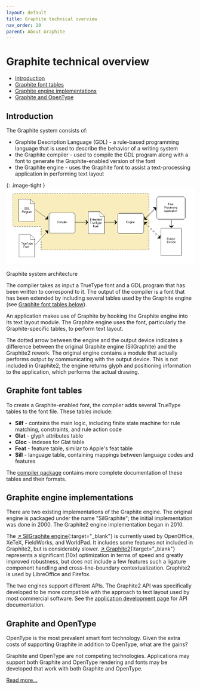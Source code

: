 ```yaml
---
layout: default
title: Graphite technical overview
nav_order: 20
parent: About Graphite
---
```


# Graphite technical overview

* [Introduction](graphite_techAbout#introduction)
* [Graphite font tables](graphite_techAbout#graphite-font-tables)
* [Graphite engine implementations](#graphite-engine-implementations)
* [Graphite and OpenType](graphite_techAbout#graphite-and-opentype)

## Introduction

The Graphite system consists of:

* Graphite Description Language (GDL) - a rule-based programming language that is used to describe the behavior of a writing system
* the Graphite compiler - used to compile the GDL program along with a font to generate the Graphite-enabled version of the font
* the Graphite engine - uses the Graphite font to assist a text-processing application in performing text layout

{: .image-tight }
![Graphite system architecture](assets/images/graphite_arch_diagram.png)

<figcaption>Graphite system architecture</figcaption>

The compiler takes as input a TrueType font and a GDL program that has been written to correspond to it. The output of the compiler is a font that has been extended by including several tables used by the Graphite engine (see [Graphite font tables below](graphite_techAbout#graphite-font-tables)).

An application makes use of Graphite by hooking the Graphite engine into its text layout module. The Graphite engine uses the font, particularly the Graphite-specific tables, to perform text layout.

The dotted arrow between the engine and the output device indicates a difference between the original Graphite engine (SilGraphite) and the Graphite2 rework. The original engine contains a module that actually performs output by communicating with the output device. This is not included in Graphite2; the engine returns glyph and positioning information to the application, which performs the actual drawing.

## Graphite font tables

To create a Graphite-enabled font, the compiler adds several TrueType tables to the font file. These tables include:

* **Silf** - contains the main logic, including finite state machine for rule matching, constraints, and rule action code
* **Glat** - glyph attributes table
* **Gloc** - indexes for Glat table
* **Feat** - feature table, similar to Apple's feat table
* **Sill** - language table, containing mappings between language codes and features

The [compiler package](https://github.org/silnrsi/grcompiler) contains more complete documentation of these tables and their formats.

## Graphite engine implementations

There are two existing implementations of the Graphite engine. The original engine is packaged under the name "SilGraphite"; the initial implementation was done in 2000. The Graphite2 engine implementation began in 2010.

The  [&#x2197; SilGraphite engine](https://sourceforge.net/projects/silgraphite){:target="_blank"} is currently used by OpenOffice, XeTeX, FieldWorks, and WorldPad. It includes some features not included in Graphite2, but is considerably slower. [&#x2197; Graphite2](https://projects.palaso.org/projects/graphitedev){:target="_blank"} represents a significant (10x) optimization in terms of speed and greatly improved robustness, but does not include a few features such a ligature component handling and cross-line-boundary contextualization. Graphite2 is used by LibreOffice and Firefox.

The two engines support different APIs. The Graphite2 API was specifically developed to be more compatible with the approach to text layout used by most commercial software. See the [application development page](graphite_devApp) for API documentation.

## Graphite and OpenType

OpenType is the most prevalent smart font technology. Given the extra costs of supporting Graphite in addition to OpenType, what are the gains?

Graphite and OpenType are not competing technologies. Applications may support both Graphite and OpenType rendering and fonts may be developed that work with both Graphite and OpenType.

[Read more...](graphite_aboutOT)